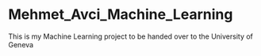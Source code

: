 # Mehmet_Avci_Machine_Learning
This is my Machine Learning project to be handed over to the University of Geneva
